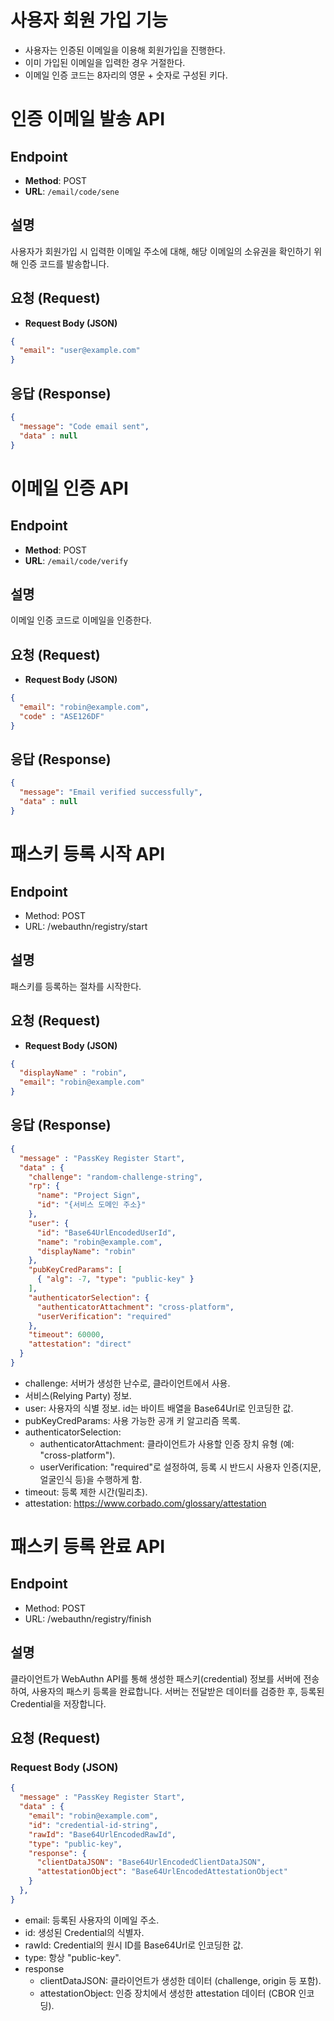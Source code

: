 # 사용자 회원 가입 기능

- 사용자는 인증된 이메일을 이용해 회원가입을 진행한다.
- 이미 가입된 이메일을 입력한 경우 거절한다.
- 이메일 인증 코드는 8자리의 영문 + 숫자로 구성된 키다.

# 인증 이메일 발송 API

## Endpoint
- **Method**: POST
- **URL**: `/email/code/sene`

## 설명
사용자가 회원가입 시 입력한 이메일 주소에 대해, 해당 이메일의 소유권을 확인하기 위해 인증 코드를 발송합니다.

## 요청 (Request)
- **Request Body (JSON)**
```json
{
  "email": "user@example.com"
}
```
## 응답 (Response)

```json
{
  "message": "Code email sent",
  "data" : null
}
```

# 이메일 인증 API

## Endpoint
- **Method**: POST
- **URL**: `/email/code/verify`

## 설명
이메일 인증 코드로 이메일을 인증한다.

## 요청 (Request)
- **Request Body (JSON)**
```json
{
  "email": "robin@example.com",
  "code" : "ASE126DF"
}
```
## 응답 (Response)
```json
{
  "message": "Email verified successfully",
  "data" : null
}
```

# 패스키 등록 시작 API

## Endpoint
- Method: POST
- URL: /webauthn/registry/start

## 설명

패스키를 등록하는 절차를 시작한다.

## 요청 (Request)

- **Request Body (JSON)**
```json
{
  "displayName" : "robin",
  "email": "robin@example.com"
}
```

## 응답 (Response)
```json
{
  "message" : "PassKey Register Start",
  "data" : {
    "challenge": "random-challenge-string",
    "rp": {
      "name": "Project Sign",
      "id": "{서비스 도메인 주소}"
    },
    "user": {
      "id": "Base64UrlEncodedUserId",
      "name": "robin@example.com",
      "displayName": "robin"
    },
    "pubKeyCredParams": [
      { "alg": -7, "type": "public-key" }
    ],
    "authenticatorSelection": {
      "authenticatorAttachment": "cross-platform",
      "userVerification": "required"
    },
    "timeout": 60000,
    "attestation": "direct"
  }
}
```
- challenge: 서버가 생성한 난수로, 클라이언트에서 사용.
-  서비스(Relying Party) 정보.
- user: 사용자의 식별 정보. id는 바이트 배열을 Base64Url로 인코딩한 값. 
- pubKeyCredParams: 사용 가능한 공개 키 알고리즘 목록.
- authenticatorSelection:
	- authenticatorAttachment: 클라이언트가 사용할 인증 장치 유형 (예: "cross-platform").
	- userVerification: "required"로 설정하여, 등록 시 반드시 사용자 인증(지문, 얼굴인식 등)을 수행하게 함.
- timeout: 등록 제한 시간(밀리초).
- attestation: https://www.corbado.com/glossary/attestation
# 패스키 등록 완료 API

## Endpoint
- Method: POST
- URL: /webauthn/registry/finish

## 설명

클라이언트가 WebAuthn API를 통해 생성한 패스키(credential) 정보를 서버에 전송하여, 사용자의 패스키 등록을 완료합니다. 서버는 전달받은 데이터를 검증한 후, 등록된 Credential을 저장합니다.

## 요청 (Request)

### Request Body (JSON)

```json
{
  "message" : "PassKey Register Start",
  "data" : {
    "email": "robin@example.com",
    "id": "credential-id-string",
    "rawId": "Base64UrlEncodedRawId",
    "type": "public-key",
    "response": {
      "clientDataJSON": "Base64UrlEncodedClientDataJSON",
      "attestationObject": "Base64UrlEncodedAttestationObject"
    }
  },
}
```

- email: 등록된 사용자의 이메일 주소. 
- id: 생성된 Credential의 식별자. 
- rawId: Credential의 원시 ID를 Base64Url로 인코딩한 값. 
- type: 항상 "public-key". 
- response
  - clientDataJSON: 클라이언트가 생성한 데이터 (challenge, origin 등 포함). 
  - attestationObject: 인증 장치에서 생성한 attestation 데이터 (CBOR 인코딩).